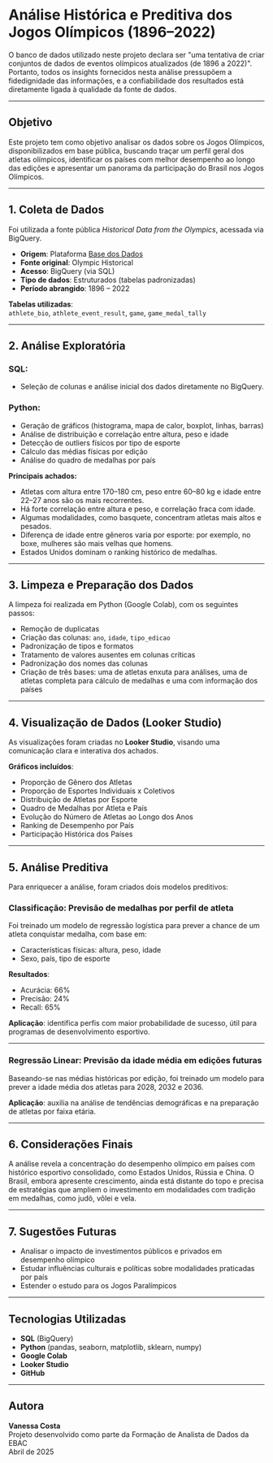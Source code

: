 
# Análise Histórica e Preditiva dos Jogos Olímpicos (1896–2022)

O banco de dados utilizado neste projeto declara ser "uma tentativa de criar conjuntos de dados de eventos olímpicos atualizados (de 1896 a 2022)". Portanto, todos os insights fornecidos nesta análise pressupõem a fidedignidade das informações, e a confiabilidade dos resultados está diretamente ligada à qualidade da fonte de dados.

---

## Objetivo

Este projeto tem como objetivo analisar os dados sobre os Jogos Olímpicos, disponibilizados em base pública, buscando traçar um perfil geral dos atletas olímpicos, identificar os países com melhor desempenho ao longo das edições e apresentar um panorama da participação do Brasil nos Jogos Olímpicos.

---

## 1. Coleta de Dados

Foi utilizada a fonte pública *Historical Data from the Olympics*, acessada via BigQuery.

- **Origem**: Plataforma [Base dos Dados](https://basedosdados.org/dataset/2a543ad8-3cdb-4047-9498-efe7fb8ed697?table=df7cf198-4889-4baf-bb77-4e0e28eb90ca)  
- **Fonte original**: Olympic Historical  
- **Acesso**: BigQuery (via SQL)  
- **Tipo de dados**: Estruturados (tabelas padronizadas)  
- **Período abrangido**: 1896 – 2022  

**Tabelas utilizadas**:  
`athlete_bio`, `athlete_event_result`, `game`, `game_medal_tally`

---

## 2. Análise Exploratória

### SQL:
- Seleção de colunas e análise inicial dos dados diretamente no BigQuery.

### Python:
- Geração de gráficos (histograma, mapa de calor, boxplot, linhas, barras)
- Análise de distribuição e correlação entre altura, peso e idade
- Detecção de outliers físicos por tipo de esporte
- Cálculo das médias físicas por edição
- Análise do quadro de medalhas por país

**Principais achados:**
- Atletas com altura entre 170–180 cm, peso entre 60–80 kg e idade entre 22–27 anos são os mais recorrentes.
- Há forte correlação entre altura e peso, e correlação fraca com idade.
- Algumas modalidades, como basquete, concentram atletas mais altos e pesados.
- Diferença de idade entre gêneros varia por esporte: por exemplo, no boxe, mulheres são mais velhas que homens.
- Estados Unidos dominam o ranking histórico de medalhas.

---

## 3. Limpeza e Preparação dos Dados

A limpeza foi realizada em Python (Google Colab), com os seguintes passos:

- Remoção de duplicatas
- Criação das colunas: `ano`, `idade`, `tipo_edicao`
- Padronização de tipos e formatos
- Tratamento de valores ausentes em colunas críticas
- Padronização dos nomes das colunas
- Criação de três bases: uma de atletas enxuta para análises, uma de atletas completa para cálculo de medalhas e uma com informação dos países

---

## 4. Visualização de Dados (Looker Studio)

As visualizações foram criadas no **Looker Studio**, visando uma comunicação clara e interativa dos achados.

**Gráficos incluídos**:
- Proporção de Gênero dos Atletas
- Proporção de Esportes Individuais x Coletivos
- Distribuição de Atletas por Esporte
- Quadro de Medalhas por Atleta e País
- Evolução do Número de Atletas ao Longo dos Anos
- Ranking de Desempenho por País
- Participação Histórica dos Países

---

## 5. Análise Preditiva

Para enriquecer a análise, foram criados dois modelos preditivos:

### Classificação: Previsão de medalhas por perfil de atleta

Foi treinado um modelo de regressão logística para prever a chance de um atleta conquistar medalha, com base em:

- Características físicas: altura, peso, idade
- Sexo, país, tipo de esporte

**Resultados**:
- Acurácia: 66%
- Precisão: 24%
- Recall: 65%

**Aplicação**: identifica perfis com maior probabilidade de sucesso, útil para programas de desenvolvimento esportivo.

---

### Regressão Linear: Previsão da idade média em edições futuras

Baseando-se nas médias históricas por edição, foi treinado um modelo para prever a idade média dos atletas para 2028, 2032 e 2036.

**Aplicação**: auxilia na análise de tendências demográficas e na preparação de atletas por faixa etária.

---

## 6. Considerações Finais

A análise revela a concentração do desempenho olímpico em países com histórico esportivo consolidado, como Estados Unidos, Rússia e China. O Brasil, embora apresente crescimento, ainda está distante do topo e precisa de estratégias que ampliem o investimento em modalidades com tradição em medalhas, como judô, vôlei e vela.

---

##  7. Sugestões Futuras

- Analisar o impacto de investimentos públicos e privados em desempenho olímpico
- Estudar influências culturais e políticas sobre modalidades praticadas por país
- Estender o estudo para os Jogos Paralímpicos

---

## Tecnologias Utilizadas

- **SQL** (BigQuery)
- **Python** (pandas, seaborn, matplotlib, sklearn, numpy)
- **Google Colab**
- **Looker Studio**
- **GitHub**

---

## Autora

**Vanessa Costa**  
Projeto desenvolvido como parte da Formação de Analista de Dados da EBAC  
Abril de 2025